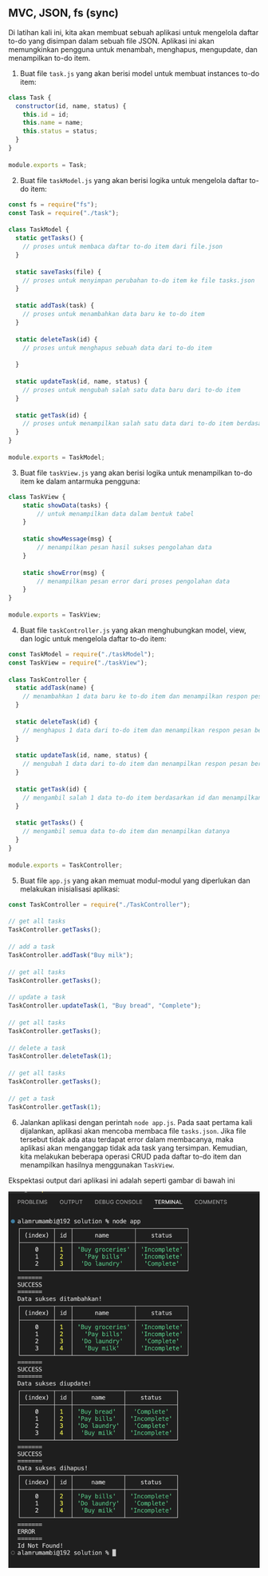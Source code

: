 ## MVC, JSON, fs (sync)

Di latihan kali ini, kita akan membuat sebuah aplikasi untuk mengelola daftar to-do yang disimpan dalam sebuah file JSON. Aplikasi ini akan memungkinkan pengguna untuk menambah, menghapus, mengupdate, dan menampilkan to-do item.

1. Buat file `task.js` yang akan berisi model untuk membuat instances to-do item:

```js
class Task {
  constructor(id, name, status) {
    this.id = id;
    this.name = name;
    this.status = status;
  }
}

module.exports = Task;
```

2. Buat file `taskModel.js` yang akan berisi logika untuk mengelola daftar to-do item:

```js
const fs = require("fs");
const Task = require("./task");

class TaskModel {
  static getTasks() {
    // proses untuk membaca daftar to-do item dari file.json
  }

  static saveTasks(file) {
    // proses untuk menyimpan perubahan to-do item ke file tasks.json
  }

  static addTask(task) {
    // proses untuk menambahkan data baru ke to-do item
  }

  static deleteTask(id) {
    // proses untuk menghapus sebuah data dari to-do item

  }

  static updateTask(id, name, status) {
    // proses untuk mengubah salah satu data baru dari to-do item
  }

  static getTask(id) {
    // proses untuk menampilkan salah satu data dari to-do item berdasarkan id
  }
}

module.exports = TaskModel;
```

3. Buat file `taskView.js` yang akan berisi logika untuk menampilkan to-do item ke dalam antarmuka pengguna:

```js
class TaskView {
    static showData(tasks) {
        // untuk menampilkan data dalam bentuk tabel
    }

    static showMessage(msg) {
        // menampilkan pesan hasil sukses pengolahan data
    }

    static showError(msg) {
        // menampilkan pesan error dari proses pengolahan data
    }
}

module.exports = TaskView;
```

4. Buat file `taskController.js` yang akan menghubungkan model, view, dan logic untuk mengelola daftar to-do item:

```js
const TaskModel = require("./taskModel");
const TaskView = require("./taskView");

class TaskController {
  static addTask(name) {
    // menambahkan 1 data baru ke to-do item dan menampilkan respon pesan berhasil/gagal menambahkan data
  }

  static deleteTask(id) {
    // menghapus 1 data dari to-do item dan menampilkan respon pesan berhasil/gagal menghapus data
  }

  static updateTask(id, name, status) {
    // mengubah 1 data dari to-do item dan menampilkan respon pesan berhasil/gagal mengubah data
  }

  static getTask(id) {
    // mengambil salah 1 data to-do item berdasarkan id dan menampilkan datanya
  }

  static getTasks() {
    // mengambil semua data to-do item dan menampilkan datanya
  }
}

module.exports = TaskController;
```

5. Buat file `app.js` yang akan memuat modul-modul yang diperlukan dan melakukan inisialisasi aplikasi:

```js
const TaskController = require("./TaskController");

// get all tasks
TaskController.getTasks();

// add a task
TaskController.addTask("Buy milk");

// get all tasks
TaskController.getTasks();

// update a task
TaskController.updateTask(1, "Buy bread", "Complete");

// get all tasks
TaskController.getTasks();

// delete a task
TaskController.deleteTask(1);

// get all tasks
TaskController.getTasks();

// get a task
TaskController.getTask(1);
```

6. Jalankan aplikasi dengan perintah `node app.js`.
Pada saat pertama kali dijalankan, aplikasi akan mencoba membaca file `tasks.json`. Jika file tersebut tidak ada atau terdapat error dalam membacanya, maka aplikasi akan menganggap tidak ada task yang tersimpan. Kemudian, kita melakukan beberapa operasi CRUD pada daftar to-do item dan menampilkan hasilnya menggunakan `TaskView`.

Ekspektasi output dari aplikasi ini adalah seperti gambar di bawah ini

![Result](result.png)